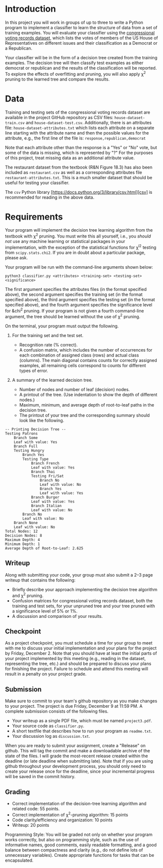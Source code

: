 # Introduction

In this project you will work in groups of up to three to write a Python program to implement a classifier to learn the structure of data from a set of training examples. You will evaluate your classifier using the [congressional voting records dataset][votes], which lists the votes of members of the US House of Representatives on different issues and their classification as a Democrat or a Republican.

Your classifier will be in the form of a decision tree created from the training examples. The decision tree will then classify test examples as either democrat or republican and the results of the classification will be reported.  
To explore the effects of overfitting and pruning, you will also apply
&chi;<sup>2</sup> pruning to the learned tree and compare the results.

[votes]:https://archive.ics.uci.edu/ml/datasets/congressional+voting+records

# Data

Training and testing sets of the congressional voting records dataset are available in the project GitHub repository as CSV files: `house-dataset-train.csv` and `house-dataset-test.csv`. Additionally, there is
an attributes file: `house-dataset-attributes.txt` which lists each attribute on a separate line starting
with the attribute name and then the possible values for the attribute, e.g., the first line of the file is:
`response,republican,democrat`

Note that each attribute other than the response is a "Yes" or "No" vote, but some of the data is 
missing, which is represented by "?" For the purposes of this project, treat missing data as an additional 
attribute value.

The restaurant dataset from the textbook (R&N Figure 18.3) has also been included as `restaurant.csv` as well as a corresponding attributes file `restaurant-attributes.txt`. This is a much smaller dataset that should be useful for testing your classifier.

The `csv` Python library [https://docs.python.org/3/library/csv.html][csv]  is recommended for reading in the above data.

[csv]:https://docs.python.org/3/library/csv.html

# Requirements

Your program will implement the decision tree learning algorithm from the textbook with &chi;<sup>2</sup> pruning. You must write this all yourself, i.e., you *should not* use any machine learning or statistical packages in your implementation, with the exception of the statistical functions for &chi;<sup>l2</sup> testing from `scipy.stats.chi2`. If you are in doubt about a particular package, please ask.

Your program will be run with the command-line arguments shown below:

`python3 classifier.py <attributes> <training-set> <testing-set> <significance>`


The first argument specifies the attributes files (in the format specified above), the second argument specifies the training set (in the format specified above), the third argument specifies the testing set (in the format specified above), and the fourth argument specifies the significance level for &chi<sup>2</sup> pruning. If your program is not given a fourth command-line argument, the tree should be learned without the use of &chi;<sup>2</sup> pruning.

On the terminal, your program must output the following.
  1. For the training set and the test set.
  
     - Recognition rate (% correct).
     - A confusion matrix, which includes the number of occurrences for each combination of assigned class (rows) and actual class (columns). The main diagonal contains counts for correctly assigned examples, all remaining cells correspond to counts for different types of error.
    
  2. A summary of the learned decision tree.
  
     - Number of nodes and number of leaf (decision) nodes.
     - A printout of the tree. (Use indentation to show the depth of different nodes.)
     - Maximum, minimum, and average depth of root-to-leaf paths in the decision tree.
     - The printout of your tree and the corresponding summary should look like the following.
```
-- Printing Decision Tree --
Testing Patrons
    Branch Some
    Leaf with value: Yes
    Branch Full
    Testing Hungry
        Branch Yes
        Testing Type
            Branch French
            Leaf with value: Yes
            Branch Thai
            Testing Fri/Sat
                Branch No
                Leaf with value: No
                Branch Yes
                Leaf with value: Yes
            Branch Burger
            Leaf with value: Yes
            Branch Italian
            Leaf with value: No
        Branch No
        Leaf with value: No
    Branch None
    Leaf with value: No
Total Nodes: 12
Decision Nodes: 8
Maximum Depth: 4
Minimum Depth: 1
Average Depth of Root-to-Leaf: 2.625
```


## Writeup

Along with submitting your code, your group must also submit a 2–3 page writeup that contains the following:

  * Briefly describe your approach implementing the decision tree algorithm and &chi;<sup>2</sup> pruning.
  * Confusion matrices for congressional voting records dataset, both the training and test sets, for your unpruned tree and your tree pruned with a significance level of 5% or 1%.
  * A discussion and comparison of your results.

## Checkpoint

As a project checkpoint, you must schedule a time for your group to meet with me
to discuss your initial implementation and your plans for the project by Friday, December 2. Note that you should have at least the initial parts of your project implemented by this meeting (e.g., reading in the dataset, representing the tree, etc.) and should be prepared to discuss your plans for finishing the project. Failure to schedule and attend this meeting will result in a penalty on your project grade.

## Submission

Make sure to commit to your team's github repository as you make changes to your project. The project is due Friday, December 9 at 11:59 PM. A complete
submission consists of the following files.

  * Your writeup as a single PDF file, which must be named `project3.pdf`.
  * Your source code as `classifier.py`.
  * A short textfile that describes how to run your program as `readme.txt`.
  * Your discussion log as `discussion.txt`.

When you are ready to submit your assignment, create a "Release" on github. This will tag the commit
and make a downloadable archive of the state of the files. I will grade the most-recent release created
within the deadline (or late deadline when submitting late). Note that if you are using github throughout your
development process, you should only need to create your release once for the deadline, since your incremental
progress will be saved in the commit history.

## Grading

  * Correct implementation of the decision-tree learning algorithm and related code: 55 points.
  * Correct implementation of &chi;<sup>2</sup>-pruning algorithm: 15 points
  * Code clarity/efficiency and organization: 10 points
  * Writeup: 20 points

Programming Style: You will be graded
not only on whether your program works correctly, but also on
programming style, such as the use of informative names, good
comments, easily readable formatting, and a good balance between
compactness and clarity (e.g., do not define lots of unnecessary
variables). Create appropriate
functions for tasks that can be encapsulated.
